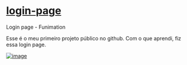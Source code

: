 # <a href="https://renancosta2.github.io/login-page/">login-page</a>
 Login page - Funimation

Esse é o meu primeiro projeto público no github.
Com o que aprendi, fiz essa login page.

<a href="https://renancosta2.github.io/login-page/">![image](https://user-images.githubusercontent.com/105220100/187716689-488190ff-02fd-489c-ac51-66d2f1e81b4c.png)</a>

